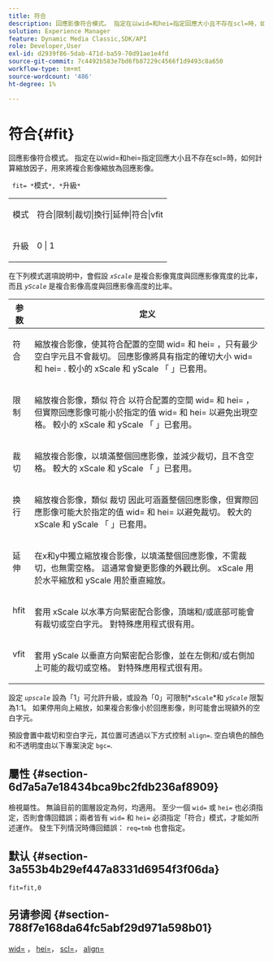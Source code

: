 ```yaml
---
title: 符合
description: 回應影像符合模式。 指定在以wid=和hei=指定回應大小且不存在scl=時，如何計算縮放因子，用來將複合影像縮放為回應影像。
solution: Experience Manager
feature: Dynamic Media Classic,SDK/API
role: Developer,User
exl-id: d2939f86-5dab-471d-ba59-70d91ae1e4fd
source-git-commit: 7c4492b583e7bd6fb87229c4566f1d9493c8a650
workflow-type: tm+mt
source-wordcount: '486'
ht-degree: 1%

---
```


# 符合{#fit}

回應影像符合模式。 指定在以wid=和hei=指定回應大小且不存在scl=時，如何計算縮放因子，用來將複合影像縮放為回應影像。

` fit= *`模式`*, *`升級`*`

<table id="simpletable_50FBDC6B7CB2448891DD0F491DEB5ACF"> 
 <tr class="strow"> 
  <td class="stentry"> <p> <span class="codeph"> <span class="varname"> 模式 </span> </span> </p> </td> 
  <td class="stentry"> <p> <span class="codeph"> 符合|限制|裁切|換行|延伸|符合|vfit </span> </p> </td> 
 </tr> 
 <tr class="strow"> 
  <td class="stentry"> <p> <span class="codeph"> <span class="varname"> 升級 </span> </span> </p> </td> 
  <td class="stentry"> <p> <span class="codeph"> 0 | 1 </span> </p> </td> 
 </tr> 
</table>

在下列模式選項說明中，會假設 *`xScale`* 是複合影像寬度與回應影像寬度的比率，而且 *`yScale`* 是複合影像高度與回應影像高度的比率。

<table id="table_33408ECA9D164AFAA249F8589060545E"> 
 <thead> 
  <tr> 
   <th colname="col1" class="entry"> 参数 </th> 
   <th colname="col2" class="entry"> 定义 </th> 
  </tr> 
 </thead>
 <tbody> 
  <tr valign="top"> 
   <td colname="col1"> <p> <span class="codeph"> 符合 </span> </p> </td> 
   <td colname="col2"> <p>縮放複合影像，使其符合配置的空間 <span class="codeph"> wid= </span> 和 <span class="codeph"> hei= </span>，只有最少空白字元且不會裁切。 回應影像將具有指定的確切大小 <span class="codeph"> wid= </span> 和 <span class="codeph"> hei= </span>. 較小的 <span class="varname"> xScale </span> 和 <span class="varname"> yScale </span> 「 」已套用。 </p> </td> 
  </tr> 
  <tr valign="top"> 
   <td colname="col1"> <p> <span class="codeph"> 限制 </span> </p> </td> 
   <td colname="col2"> <p>縮放複合影像，類似 <span class="codeph"> 符合 </span> 以符合配置的空間 <span class="codeph"> wid= </span> 和 <span class="codeph"> hei= </span>，但實際回應影像可能小於指定的值 <span class="codeph"> wid= </span> 和 <span class="codeph"> hei= </span> 以避免出現空格。 較小的 <span class="varname"> xScale </span> 和 <span class="varname"> yScale </span> 「 」已套用。 </p> </td> 
  </tr> 
  <tr valign="top"> 
   <td colname="col1"> <p> <span class="codeph"> 裁切 </span> </p> </td> 
   <td colname="col2"> <p>縮放複合影像，以填滿整個回應影像，並減少裁切，且不含空格。 較大的 <span class="varname"> xScale </span> 和 <span class="varname"> yScale </span> 「 」已套用。 </p> </td> 
  </tr> 
  <tr valign="top"> 
   <td colname="col1"> <p> <span class="codeph"> 换行 </span> </p> </td> 
   <td colname="col2"> <p>縮放複合影像，類似 <span class="codeph"> 裁切 </span> 因此可涵蓋整個回應影像，但實際回應影像可能大於指定的值 <span class="codeph"> wid= </span> 和 <span class="codeph"> hei= </span> 以避免裁切。 較大的 <span class="varname"> xScale </span> 和 <span class="varname"> yScale </span>「 」已套用。 </p> </td> 
  </tr> 
  <tr valign="top"> 
   <td colname="col1"> <p> <span class="codeph"> 延伸 </span> </p> </td> 
   <td colname="col2"> <p>在x和y中獨立縮放複合影像，以填滿整個回應影像，不需裁切，也無需空格。 這通常會變更影像的外觀比例。 <span class="varname"> xScale </span> 用於水平縮放和 <span class="varname"> yScale </span> 用於垂直縮放。 </p> </td> 
  </tr> 
  <tr valign="top"> 
   <td colname="col1"> <p> <span class="codeph"> hfit </span> </p> </td> 
   <td colname="col2"> <p>套用 <span class="varname"> xScale </span> 以水準方向緊密配合影像，頂端和/或底部可能會有裁切或空白字元。 對特殊應用程式很有用。 </p> </td> 
  </tr> 
  <tr valign="top"> 
   <td colname="col1"> <p> <span class="codeph"> vfit </span> </p> </td> 
   <td colname="col2"> <p>套用 <span class="varname"> yScale </span> 以垂直方向緊密配合影像，並在左側和/或右側加上可能的裁切或空格。 對特殊應用程式很有用。 </p> </td> 
  </tr> 
 </tbody> 
</table>

設定 *`upscale`* 設為「1」可允許升級，或設為「0」可限制*`xScale`*和 *`yScale`* 限製為1:1。 如果停用向上縮放，如果複合影像小於回應影像，則可能會出現額外的空白字元。

預設會置中裁切和空白字元，其位置可透過以下方式控制 `align=`. 空白填色的顏色和不透明度由以下專案決定 `bgc=`.

## 屬性 {#section-6d7a5a7e18434bca9bc2fdb236af8909}

檢視屬性。 無論目前的圖層設定為何，均適用。 至少一個 `wid=` 或 `hei=` 也必須指定，否則會傳回錯誤；兩者皆有 `wid=` 和 `hei=` 必須指定「符合」模式，才能如所述運作。 發生下列情況時傳回錯誤： `req=tmb` 也會指定。

## 默认 {#section-3a553b4b29ef447a8331d6954f3f06da}

`fit=fit,0`

## 另请参阅 {#section-788f7e168da64fc5abf29d971a598b01}

[wid=](../../../../../is-api/http-ref/image-serving-api-ref/c-http-protocol-reference/c-command-reference/r-is-http-wid.md#reference-bfeadcb67bf4485f851eb21345527e47) ， [hei=](../../../../../is-api/http-ref/image-serving-api-ref/c-http-protocol-reference/c-command-reference/r-is-http-hei.md#reference-6d6f556ccc0e4b98a815e8a5c1944a96)， [scl=](../../../../../is-api/http-ref/image-serving-api-ref/c-http-protocol-reference/c-command-reference/r-scl.md#reference-b2a74e493d0d407e98fe350551ba3fcc)， [align=](../../../../../is-api/http-ref/image-serving-api-ref/c-http-protocol-reference/c-command-reference/r-align.md#reference-b7d6b87c75124d78884f916dd6544bc7)
